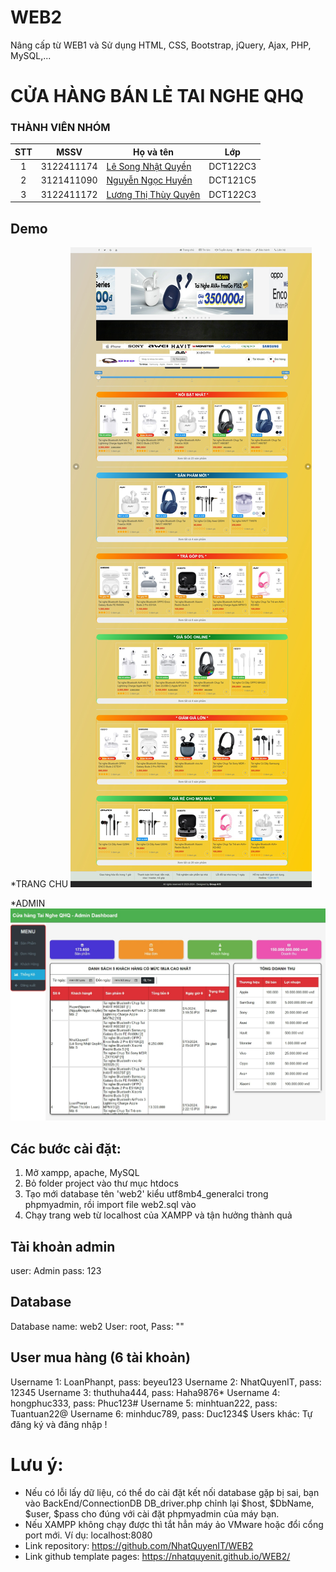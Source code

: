 # WEB2
Nâng cấp từ WEB1 và Sử dụng HTML, CSS, Bootstrap, jQuery, Ajax, PHP, MySQL,...
# CỬA HÀNG BÁN LẺ TAI NGHE QHQ

### THÀNH VIÊN NHÓM
| STT |    MSSV    | Họ và tên                                                                   | Lớp |
| :-: | :--------: | --------------------------------------------------------------------------- | -------- |
|  1  | 3122411174 | [Lê Song Nhật Quyền](https://www.facebook.com/songquyen.it.vn) | DCT122C3 |
|  2  | 3121411090 | [Nguyễn Ngọc Huyền](https://www.facebook.com/profile.php?id=100028541111237) | DCT121C5 |
|  3  | 3122411172 | [Lương Thị Thùy Quyên](https://www.facebook.com/thuy.quyen.dangiu) | DCT122C3 |

## Demo


*TRANG CHU 
![alt text](./img/Screenshots/Screenshot_16-5-2024_225045_localhost.jpeg)

*ADMIN
![alt text](./img/Screenshots/Screenshot_16-5-2024_225448_localhost.jpeg)

## Các bước cài đặt:
1. Mở xampp, apache, MySQL
2. Bỏ folder project vào thư mục htdocs
2. Tạo mới database tên 'web2' kiểu utf8mb4_generalci trong phpmyadmin, rồi import file web2.sql vào
3. Chạy trang web từ localhost của XAMPP và tận hưởng thành quả

## Tài khoản admin
user: Admin
pass: 123

## Database
Database name: web2
User: root,
Pass: ""

## User mua hàng (6 tài khoản)
Username 1: LoanPhanpt, pass: beyeu123
Username 2: NhatQuyenIT, pass: 12345
Username 3: thuthuha444, pass: Haha9876*
Username 4: hongphuc333, pass: Phuc123#
Username 5: minhtuan222, pass: Tuantuan22@
Username 6: minhduc789, pass: Duc1234$
Users khác: Tự đăng ký và đăng nhập !


# Lưu ý: 
- Nếu có lỗi lấy dữ liệu, có thể do cài đặt kết nối database gặp bị sai, bạn vào BackEnd/ConnectionDB DB_driver.php chỉnh lại $host, $DbName, $user, $pass cho đúng với cài đặt phpmyadmin của máy bạn.
- Nếu XAMPP không chạy được thì tắt hẳn máy ảo VMware hoặc đổi cổng port mới. Ví dụ: localhost:8080
- Link repository: https://github.com/NhatQuyenIT/WEB2 
- Link github template pages: https://nhatquyenit.github.io/WEB2/